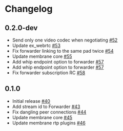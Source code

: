 # Changelog

## 0.2.0-dev
* Send only one video codec when negotiating [#52](https://github.com/fishjam-cloud/membrane_rtc_engine/pull/52)
* Update ex_webrtc [#53](https://github.com/fishjam-cloud/membrane_rtc_engine/pull/53)
* Fix forwarder linking to the same pad twice [#54](https://github.com/fishjam-cloud/membrane_rtc_engine/pull/54)
* Update membrane core [#55](https://github.com/fishjam-cloud/membrane_rtc_engine/pull/55)
* Add whip endpoint option to forwarder [#57](https://github.com/fishjam-cloud/membrane_rtc_engine/pull/57)
* Add whip endpoint option to forwarder [#57](https://github.com/fishjam-cloud/membrane_rtc_engine/pull/57)
* Fix forwarder subscription RC [#58](https://github.com/fishjam-cloud/membrane_rtc_engine/pull/58)

## 0.1.0
* Initial release [#40](https://github.com/fishjam-cloud/membrane_rtc_engine/pull/40)
* Add stream id to Forwarder [#43](https://github.com/fishjam-cloud/membrane_rtc_engine/pull/43)
* Fix dangling peer connections [#44](https://github.com/fishjam-cloud/membrane_rtc_engine/pull/44)
* Update membrane core [#45](https://github.com/fishjam-cloud/membrane_rtc_engine/pull/45)
* Update membrane rtp plugins [#46](https://github.com/fishjam-cloud/membrane_rtc_engine/pull/46)
